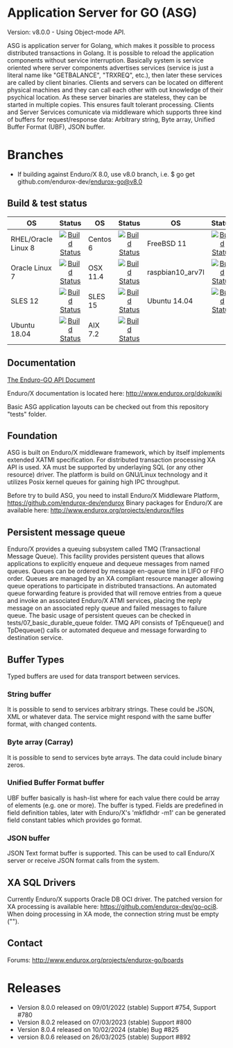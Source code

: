 # Application Server for GO (ASG)

Version: v8.0.0 - Using Object-mode API.

ASG is application server for Golang, which makes it possible to process 
distributed transactions in Golang. It is possible to reload the application 
components without service interruption. Basically system is service oriented 
where server components advertises services (service is just a literal name like 
"GETBALANCE", "TRXREQ", etc.), then later these services are called by client 
binaries. Clients and servers can be located on different physical machines and 
they can call each other with out knowledge of their psychical location. As 
these server binaries are stateless, they can be started in multiple copies. 
This ensures fault tolerant processing. Clients and Server Services comunicate 
via middleware which supports three kind of buffers for request/response data: 
Arbitrary string, Byte array, Unified Buffer Format (UBF), JSON buffer.

# Branches

- If building against Enduro/X 8.0, use v8.0 branch, i.e. $ go get github.com/endurox-dev/endurox-go@v8.0


## Build & test status

| OS   |      Status      | OS       |      Status   |OS       |      Status   |
|----------|:-------------:|----------|:-------------:|----------|:-------------:|
|RHEL/Oracle Linux 8| [![Build Status](http://www.silodev.com:9090/jenkins/buildStatus/icon?job=endurox-go-ol8)](http://www.silodev.com:9090/jenkins/job/endurox-go-ol8/) | Centos 6|[![Build Status](http://www.silodev.com:9090/jenkins/buildStatus/icon?job=endurox-go-centos6)](http://www.silodev.com:9090/jenkins/job/endurox-go-centos6/)|FreeBSD 11|[![Build Status](http://www.silodev.com:9090/jenkins/buildStatus/icon?job=endurox-go-freebsd11)](http://www.silodev.com:9090/jenkins/job/endurox-go-freebsd11/)|
|Oracle Linux 7|[![Build Status](http://www.silodev.com:9090/jenkins/buildStatus/icon?job=endurox-go-ol7)](http://www.silodev.com:9090/jenkins/job/endurox-go-ol7/)|OSX 11.4|[![Build Status](http://www.silodev.com:9090/jenkins/buildStatus/icon?job=endurox-go-osx11_4)](http://www.silodev.com:9090/jenkins/job/endurox-go-osx11_4/)|raspbian10_arv7l|[![Build Status](http://www.silodev.com:9090/jenkins/buildStatus/icon?job=endurox-go-raspbian10_arv7l)](http://www.silodev.com:9090/jenkins/job/endurox-go-raspbian10_arv7l/)|
|SLES 12|[![Build Status](http://www.silodev.com:9090/jenkins/buildStatus/icon?job=endurox-go-sles12)](http://www.silodev.com:9090/jenkins/job/endurox-go-sles12/)|SLES 15|[![Build Status](http://www.silodev.com:9090/jenkins/buildStatus/icon?job=endurox-go-sles15)](http://www.silodev.com:9090/jenkins/job/endurox-go-sles15/)|Ubuntu 14.04| [![Build Status](http://www.silodev.com:9090/jenkins/buildStatus/icon?job=endurox-go-ubuntu14)](http://www.silodev.com:9090/jenkins/job/endurox-go-ubuntu14/)|
|Ubuntu 18.04| [![Build Status](http://www.silodev.com:9090/jenkins/buildStatus/icon?job=endurox-go-ubuntu18)](http://www.silodev.com:9090/jenkins/job/endurox-go-ubuntu18/)|AIX 7.2| [![Build Status](http://www.silodev.com:9090/jenkins/buildStatus/icon?job=endurox-go-aix7_2)](http://www.silodev.com:9090/jenkins/job/endurox-go-aix7_2/)|


## Documentation

[The Enduro-GO API Document](doc/endurox-go-book.adoc)

Enduro/X documentation is located here: http://www.endurox.org/dokuwiki

Basic ASG application layouts can be checked out from this repository "tests" folder.

## Foundation

ASG is built on Enduro/X middleware framework, which by itself implements 
extended XATMI specification. For distributed transaction processing XA API is 
used. XA must be supported by underlaying SQL (or any other resource) driver. 
The platform is build on GNU/Linux technology and it utilizes Posix kernel 
queues for gaining high IPC throughput.

Before try to build ASG, you need to install Enduro/X Middleware Platform, 
https://github.com/endurox-dev/endurox
Binary packages for Enduro/X are available here: http://www.endurox.org/projects/endurox/files

## Persistent message queue

Enduro/X provides a queuing subsystem called TMQ (Transactional Message Queue). 
This facility provides persistent queues that allows applications to explicitly 
enqueue and dequeue messages from named queues. Queues can be ordered by message 
en-queue time in LIFO or FIFO order. Queues are managed by an XA compliant 
resource manager allowing queue operations to participate in distributed 
transactions. An automated queue forwarding feature is provided that will remove 
entries from a queue and invoke an associated Enduro/X ATMI services, placing 
the reply message on an associated reply queue and failed messages to failure 
queue. The basic usage of persistent queues can be checked in 
tests/07_basic_durable_queue folder. TMQ API consists of TpEnqueue() and 
TpDequeue() calls or automated dequeue and message forwarding to destination 
service.

## Buffer Types

Typed buffers are used for data transport between services.

### String buffer

It is possible to send to services arbitrary strings. These could be JSON, XML 
or whatever data. The service might respond with the same buffer format, with 
changed contents. 

### Byte array (Carray)

It is possible to send to services byte arrays. The data could include binary 
zeros.

### Unified Buffer Format buffer

UBF buffer basically is hash-list where for each value there could be array of 
elements (e.g. one or more). The buffer is typed. Fields are predefined in field 
definition tables, later with Enduro/X's 'mkfldhdr -m1' can be generated field 
constant tables which provides go format.

### JSON buffer

JSON Text format buffer is supported. This can be used to call Enduro/X server 
or receive JSON format calls from the system.

## XA SQL Drivers

Currently Enduro/X supports Oracle DB OCI driver. The patched version for XA 
processing is available here: https://github.com/endurox-dev/go-oci8. When doing 
processing in XA mode, the connection string must be empty ("").

## Contact

Forums: http://www.endurox.org/projects/endurox-go/boards

# Releases

- Version 8.0.0 released on 09/01/2022 (stable) Support #754, Support #780
- Version 8.0.2 released on 07/03/2023 (stable) Support #800
- Version 8.0.4 released on 10/02/2024 (stable) Bug #825
- version 8.0.6 released on 26/03/2025 (stable) Support #892
